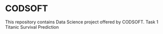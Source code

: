 # CODSOFT
This repository contains Data Science project offered by CODSOFT.
Task 1
Titanic Survival Prediction
